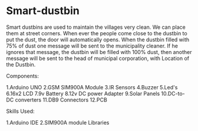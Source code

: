 # Smart-dustbin
Smart dustbins are used to maintain the villages very clean. We can place them at street corners. When ever the people come close to the dustbin to put the dust, the door will automatically opens. When the dustbin filled with 75% of dust one message will be sent to the municipality cleaner. If he ignores that message, the dustbin will be filled with 100% dust, then another message will be sent to the head of municipal corporation, with Location of the Dustbin.

Components:

1.Arduino UNO 2.GSM SIM900A Module 3.IR Sensors 4.Buzzer 5.Led's 6.16x2 LCD 7.9v Battery 8.12v DC power Adapter 9.Solar Panels 10.DC-to-DC converters 11.DB9 Connectors 12.PCB

Skills Used:

1.Arduino IDE 2.SIM900A module Libraries
